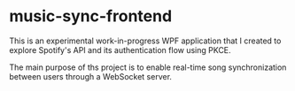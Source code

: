 # music-sync-frontend

This is an experimental work-in-progress WPF application that I created to explore Spotify's API and its authentication flow using PKCE.

The main purpose of ths project is to enable real-time song synchronization between users through a WebSocket server.
